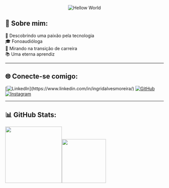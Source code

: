 <div align="center">

![Hellow World](https://i.imgur.com/mU07r51.gif)

</div>



## 💫 Sobre mim:

💜 Descobrindo uma paixão pela tecnologia <br>
🎓 Fonoaudióloga <br>
🎯 Mirando na transição de carreira <br>
📚 Uma eterna aprendiz <br>

-------------------

## 🌐 Conecte-se comigo:

[![LinkedIn](https://img.shields.io/badge/-LinkedIn-000?style=for-the-badge&amp;logo=linkedin&amp;logoColor=FF00F6&amp;color:FFF")](https://www.linkedin.com/in/ingridalvesmoreira/)
[![GitHub](https://img.shields.io/badge/GitHub-000?style=for-the-badge&logo=github&logoColor=FF00F6)](https://github.com/Quenze)
[![Instagram](https://img.shields.io/badge/-Instagram-000?style=for-the-badge&logo=instagram&logoColor=FF00F6)](https://www.instagram.com/werismitt/)

------------------

## 📊 GitHub Stats:

<img loading="lazy" height="180" src="https://github-readme-stats.vercel.app/api?username=Quenze&theme=radical&bg_color=000&border_color=30A3DC&show_icons=true&icon_color=FF00F6&title_color=FF00F6&text_color=FFF"/><img loading="lazy" height="140" src="https://github-readme-stats-git-masterrstaa-rickstaa.vercel.app/api/top-langs/?username=Quenze&layout=compact&bg_color=000&border_color=30A3DC&title_color=FF00F6&text_color=FFF"/>







